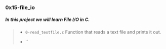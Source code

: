 ### 0x15-file_io

##### In this project we will learn File I/O in C.

> - `0-read_textfile.c` Function that reads a text file and prints it out.
>
> - ``
